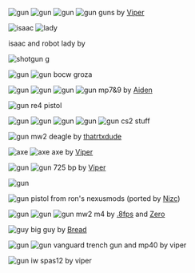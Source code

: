 
![gun](https://media.discordapp.net/attachments/484785909099790346/1078421049185681418/image.png)
![gun](https://cdn.discordapp.com/attachments/424661475282649101/1078433411842191601/image.png)
![gun](https://cdn.discordapp.com/attachments/484785909099790346/1078433866156613683/image.png)
![gun](https://cdn.discordapp.com/attachments/424661475282649101/1078436064047411200/image.png)
guns by [Viper](https://steamcommunity.com/id/dirtysionmain/)

![isaac](https://cdn.discordapp.com/attachments/839227966193795093/1078764570300133446/image.png)
![lady](https://cdn.discordapp.com/attachments/839227966193795093/1078403571294404718/image.png)

isaac and robot lady by

![shotgun](https://cdn.discordapp.com/attachments/484785909099790346/1080133687598927942/image.png)
g

![gun](https://media.discordapp.net/attachments/1080446080170328105/1083467596147470437/image.png)
![gun](https://cdn.discordapp.com/attachments/484785909099790346/1084865393186852954/groza.jpg)
bocw groza

![gun](https://media.discordapp.net/attachments/962102265408282644/1085911164355084319/Screenshot_2023-03-16_125938.png)
![gun](https://media.discordapp.net/attachments/962102265408282644/1085902493441065000/Screenshot_2023-03-16_122758.png)
![gun](https://media.discordapp.net/attachments/962102265408282644/1086252719846727790/Screenshot_2023-03-17_114308.png)
![gun](https://media.discordapp.net/attachments/962102265408282644/1086252719448260659/Screenshot_2023-03-17_114117.png)
mp7&9 by [Aiden](https://steamcommunity.com/id/24123351/)

![gun](https://cdn.discordapp.com/attachments/484785909099790346/1085944654924611665/the_leon_gun.jpg)
re4 pistol

![gun](https://media.discordapp.net/attachments/484785909099790346/1090253766764281897/image.png)
![gun](https://cdn.discordapp.com/attachments/1080446080170328105/1090261760386281522/cs2_ak47.jpg)
![gun](https://cdn.discordapp.com/attachments/484785909099790346/1090290356928651285/deagle.jpg)
![gun](https://cdn.discordapp.com/attachments/484785909099790346/1090309880105152682/g3sg1.jpg)
![gun](https://cdn.discordapp.com/attachments/484785909099790346/1090656155010867320/image.png)
cs2 stuff

![gun](https://cdn.discordapp.com/attachments/1080440462797705258/1091363008938262600/image.png)
mw2 deagle by [thatrtxdude](https://steamcommunity.com/id/thatrtxdude/)

![axe](https://media.discordapp.net/attachments/1080446080170328105/1091421531751587970/image.png)
![axe](https://media.discordapp.net/attachments/1080446080170328105/1091421603587432561/image.png)
axe by [Viper](https://steamcommunity.com/id/dirtysionmain/)

![gun](https://media.discordapp.net/attachments/1080446080170328105/1093967636599156746/image.png)
![gun](https://media.discordapp.net/attachments/1080446080170328105/1093967636867588146/image.png)
725 bp by [Viper](https://steamcommunity.com/id/dirtysionmain/)

![gun](https://cdn.discordapp.com/attachments/484785909099790346/1094658206736842772/image.png)

![gun](https://cdn.discordapp.com/attachments/973910088576303174/1095727242488860763/VIPER2.jpg)
pistol from ron's nexusmods (ported by [Nizc](https://steamcommunity.com/id/iron_man_mark_42/))

![gun](https://cdn.discordapp.com/attachments/973910088576303174/1096416830995837059/image.png)
![gun](https://cdn.discordapp.com/attachments/973910088576303174/1096416831910195251/image.png)
![gun](https://cdn.discordapp.com/attachments/973910088576303174/1096416830656106688/image.png)
mw2 m4 by [.8fps](https://steamcommunity.com/id/kyo-h/) and [Zero](https://steamcommunity.com/id/2lewd2me/)

![guy](https://steamuserimages-a.akamaihd.net/ugc/2018217493634513024/AA47D6EF5B67DE87CEA6E511E0BDBD2D2924F6ED/?imw=5000&imh=5000&ima=fit&impolicy=Letterbox&imcolor=#000000&letterbox=false)
big guy by [Bread](https://steamcommunity.com/profiles/76561198215364196)

![gun](https://cdn.discordapp.com/attachments/484785909099790346/1099399875348676689/mike97.jpg)
![gun](https://cdn.discordapp.com/attachments/484785909099790346/1103410797209718924/mpapa40.jpg)
vanguard trench gun and mp40 by viper

![gun](https://cdn.discordapp.com/attachments/484785909099790346/1103058688186535966/image.png)
iw spas12 by viper
